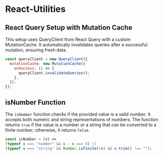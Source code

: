 # React-Utilities

## React Query Setup with Mutation Cache

This setup uses QueryClient from React Query with a custom MutationCache. It automatically invalidates queries after a successful mutation, ensuring fresh data.


```javascript
const queryClient = new QueryClient({
  mutationCache: new MutationCache({
    onSuccess: () => {
      queryClient.invalidateQueries();
    },
  }),
});
```

## isNumber Function

The `isNumber` function checks if the provided value is a valid number. It accepts both numeric and string representations of numbers. The function returns `true` if the value is a number or a string that can be converted to a finite number; otherwise, it returns `false`.


```javascript
const isNumber = (v) =>
(typeof v === "number" && v - v === 0) ||
(typeof v === "string" && Number.isFinite(+v) && v.trim() !== "");
```
